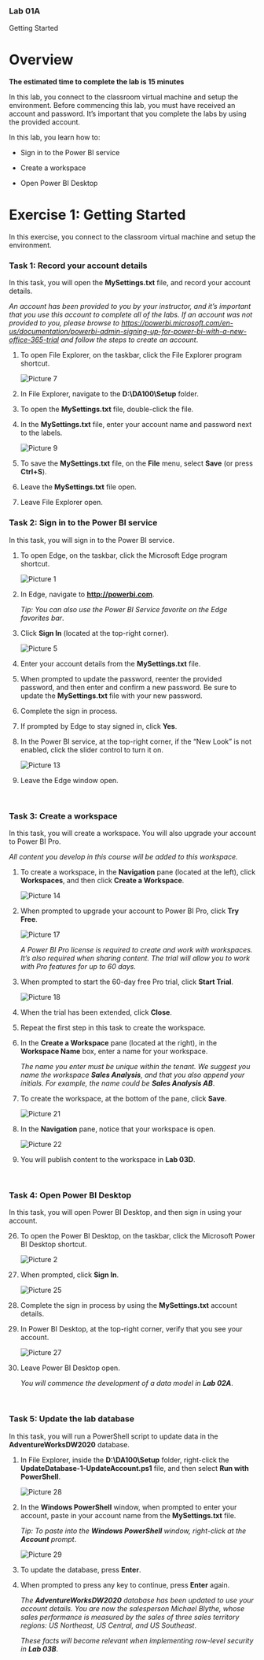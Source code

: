 

### Lab 01A

Getting Started

# Overview

**The estimated time to complete the lab is 15 minutes**

In this lab, you connect to the classroom virtual machine and setup the environment. Before commencing this lab, you must have received an account and password. It’s important that you complete the labs by using the provided account.

In this lab, you learn how to:

* Sign in to the Power BI service

* Create a workspace

* Open Power BI Desktop

# Exercise 1: Getting Started

In this exercise, you connect to the classroom virtual machine and setup the environment.

### Task 1: Record your account details

In this task, you will open the **MySettings.txt** file, and record your account details.

*An account has been provided to you by your instructor, and it’s important that you use this account to complete all of the labs. If an account was not provided to you, please browse to https://powerbi.microsoft.com/en-us/documentation/powerbi-admin-signing-up-for-power-bi-with-a-new-office-365-trial and follow the steps to create an account*.

1. To open File Explorer, on the taskbar, click the File Explorer program shortcut.

    ![Picture 7](Linked_image_Files/PowerBI_Lab01A_image1.png)

2. In File Explorer, navigate to the **D:\DA100\Setup** folder.

3. To open the **MySettings.txt** file, double-click the file.

4. In the **MySettings.txt** file, enter your account name and password next to the labels.

    ![Picture 9](Linked_image_Files/PowerBI_Lab01A_image2.png)

5. To save the **MySettings.txt** file, on the **File** menu, select **Save** (or press **Ctrl+S**).

6. Leave the **MySettings.txt** file open.

7. Leave File Explorer open.

### Task 2: Sign in to the Power BI service

In this task, you will sign in to the Power BI service.

1. To open Edge, on the taskbar, click the Microsoft Edge program shortcut.

    ![Picture 1](Linked_image_Files/PowerBI_Lab01A_image3.png)

9. In Edge, navigate to **http://powerbi.com**.

    *Tip: You can also use the Power BI Service favorite on the Edge favorites bar*.

10. Click **Sign In** (located at the top-right corner).

    ![Picture 5](Linked_image_Files/PowerBI_Lab01A_image4.png)

11. Enter your account details from the **MySettings.txt** file.

12. When prompted to update the password, reenter the provided password, and then enter and confirm a new password. Be sure to update the **MySettings.txt** file with your new password.

13. Complete the sign in process.

14. If prompted by Edge to stay signed in, click **Yes**.

15. In the Power BI service, at the top-right corner, if the “New Look” is not enabled, click the slider control to turn it on.

    ![Picture 13](Linked_image_Files/PowerBI_Lab01A_image5.png)

16. Leave the Edge window open.

  
‎ 

### Task 3: Create a workspace

In this task, you will create a workspace. You will also upgrade your account to Power BI Pro.

*All content you develop in this course will be added to this workspace.*

1. To create a workspace, in the **Navigation** pane (located at the left), click **Workspaces**, and then click **Create a Workspace**.

    ![Picture 14](Linked_image_Files/PowerBI_Lab01A_image6.png)

18. When prompted to upgrade your account to Power BI Pro, click **Try Free**.

    ![Picture 17](Linked_image_Files/PowerBI_Lab01A_image7.png)

    *A Power BI Pro license is required to create and work with workspaces. It’s also required when sharing content. The trial will allow you to work with Pro features for up to 60 days.*

19. When prompted to start the 60-day free Pro trial, click **Start Trial**.

    ![Picture 18](Linked_image_Files/PowerBI_Lab01A_image8.png)

20. When the trial has been extended, click **Close**.

21. Repeat the first step in this task to create the workspace.

22. In the **Create a Workspace** pane (located at the right), in the **Workspace Name** box, enter a name for your workspace.

    *The name you enter must be unique within the tenant. We suggest you name the workspace **Sales Analysis**, and that you also append your initials. For example, the name could be **Sales Analysis AB***.

23. To create the workspace, at the bottom of the pane, click **Save**.

    ![Picture 21](Linked_image_Files/PowerBI_Lab01A_image9.png)

24. In the **Navigation** pane, notice that your workspace is open.

    ![Picture 22](Linked_image_Files/PowerBI_Lab01A_image10.png)

25. You will publish content to the workspace in **Lab 03D**.

  
‎ 

### Task 4: Open Power BI Desktop

In this task, you will open Power BI Desktop, and then sign in using your account.

26. To open the Power BI Desktop, on the taskbar, click the Microsoft Power BI Desktop shortcut.

    ![Picture 2](Linked_image_Files/PowerBI_Lab01A_image11.png)

27. When prompted, click **Sign In**.

    ![Picture 25](Linked_image_Files/PowerBI_Lab01A_image12.png)

28. Complete the sign in process by using the **MySettings.txt** account details.

29. In Power BI Desktop, at the top-right corner, verify that you see your account.

    ![Picture 27](Linked_image_Files/PowerBI_Lab01A_image13.png)

30. Leave Power BI Desktop open.

    *You will commence the development of a data model in **Lab 02A***.

  
‎ 

### Task 5: Update the lab database

In this task, you will run a PowerShell script to update data in the **AdventureWorksDW2020** database.

1. In File Explorer, inside the **D:\DA100\Setup** folder, right-click the **UpdateDatabase-1-UpdateAccount.ps1** file, and then select **Run with PowerShell**.

    ![Picture 28](Linked_image_Files/PowerBI_Lab01A_image14.png)

32. In the **Windows PowerShell** window, when prompted to enter your account, paste in your account name from the **MySettings.txt** file.

    *Tip: To paste into the **Windows PowerShell** window, right-click at the **Account** prompt*.

    ![Picture 29](Linked_image_Files/PowerBI_Lab01A_image15.png)

33. To update the database, press **Enter**.

34. When prompted to press any key to continue, press **Enter** again.

    *The **AdventureWorksDW2020** database has been updated to use your account details. You are now the salesperson Michael Blythe, whose sales performance is measured by the sales of three sales territory regions: US Northeast, US Central, and US Southeast*.

    *These facts will become relevant when implementing row-level security in **Lab 03B***.
